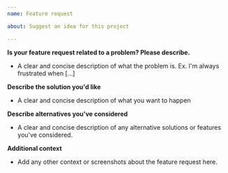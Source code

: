 ```yaml
---
name: Feature request

about: Suggest an idea for this project

---
```


**Is your feature request related to a problem? Please describe.**

- A clear and concise description of what the problem is. Ex. I'm always frustrated when [...]


**Describe the solution you'd like**

- A clear and concise description of what you want to happen


**Describe alternatives you've considered**

- A clear and concise description of any alternative solutions or features you've considered.


**Additional context**

- Add any other context or screenshots about the feature request here.
